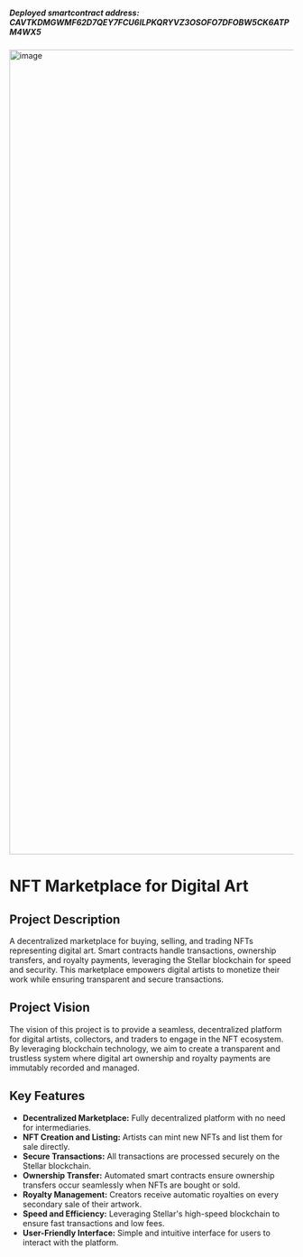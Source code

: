 ##### Deployed smartcontract address: CAVTKDMGWMF62D7QEY7FCU6ILPKQRYVZ3OSOFO7DFOBW5CK6ATPM4WX5
<img width="1428" alt="image" src="https://github.com/user-attachments/assets/6b7ee329-dff5-4d44-921d-fdba0f3fd310">


# NFT Marketplace for Digital Art

## Project Description
A decentralized marketplace for buying, selling, and trading NFTs representing digital art. Smart contracts handle transactions, ownership transfers, and royalty payments, leveraging the Stellar blockchain for speed and security. This marketplace empowers digital artists to monetize their work while ensuring transparent and secure transactions.

## Project Vision
The vision of this project is to provide a seamless, decentralized platform for digital artists, collectors, and traders to engage in the NFT ecosystem. By leveraging blockchain technology, we aim to create a transparent and trustless system where digital art ownership and royalty payments are immutably recorded and managed.

## Key Features
- **Decentralized Marketplace:** Fully decentralized platform with no need for intermediaries.
- **NFT Creation and Listing:** Artists can mint new NFTs and list them for sale directly.
- **Secure Transactions:** All transactions are processed securely on the Stellar blockchain.
- **Ownership Transfer:** Automated smart contracts ensure ownership transfers occur seamlessly when NFTs are bought or sold.
- **Royalty Management:** Creators receive automatic royalties on every secondary sale of their artwork.
- **Speed and Efficiency:** Leveraging Stellar's high-speed blockchain to ensure fast transactions and low fees.
- **User-Friendly Interface:** Simple and intuitive interface for users to interact with the platform.
